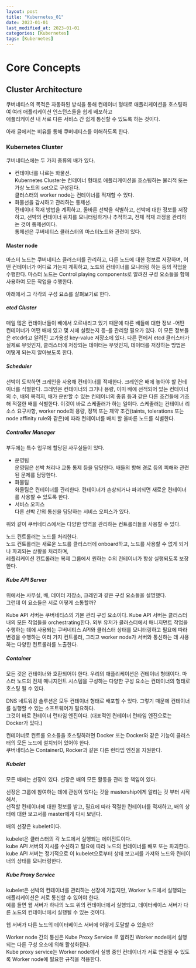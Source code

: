 ```yaml
---
layout: post
title: "Kubernetes_01"
date: 2023-01-01
last_modified_at: 2023-01-01
categories: [Kubernetes]
tags: [Kubernetes]
---
```


# Core Concepts

## Cluster Architecture
쿠버네티스의 목적은 자동화된 방식을 통해 컨테이너 형태로 애플리케이션을 호스팅하여 여러 애플리케이션 인스턴스들을 쉽게 배포하고    
애플리케이션 내 서로 다른 서비스 간 쉽게 통신할 수 있도록 하는 것이다.

아래 글에서는 비유를 통해 쿠버네티스를 이해하도록 한다.

### Kubernetes Cluster
쿠버네티스에는 두 가지 종류의 배가 있다.

- 컨테이너를 나르는 화물선.  
  Kubernetes Cluster는 컨테이너 형태로 애플리케이션을 호스팅하는 물리적 또는 가상 노드의 set으로 구성된다.   
  클러스터의 worker node는 컨테이너를 적재할 수 있다.
- 화물선을 감시하고 관리하는 통제선.  
  컨테이너 적재 방법을 계획하고, 올바른 선박을 식별하고, 선박에 대한 정보를 저장하고, 선박의 컨테이너 위치를 모니터링하거나 추적하고, 전체 적재 과정을 관리하는 것이 통제선이다.   
  통제선은 쿠버네티스 클러스터의 마스터노드와 관련이 있다.

#### Master node
마스터 노드는 쿠버네티스 클러스터를 관리하고, 다른 노드에 대한 정보르 저장하며, 어떤 컨테이너가 어디로 가는지 계획하고, 노드와 컨테이너를 모니터링 하는 등의 작업을 수행한다.
마스터 노드는 Control playing components로 알려진 구성 요소들을 함께 사용하여 모든 작업을 수행한다.

아래에서 그 각각의 구성 요소를 살펴보기로 한다.

##### etcd Cluster
매일 많은 컨테이너들이 배에서 오르내리고 있기 때문에 다른 배들에 대한 정보 -어떤 컨테이너가 어떤 배에 있고 몇 시에 실렸는지 등-를 관리할 필요가 있다.
이 모든 정보들은 etcd라고 알려진 고가용성 key-value 저장소에 있다.
다른 편에서 etcd 클러스터가 실제로 무엇인지, 클러스터에 저장되는 데이터는 무엇인지, 데이터를 저장하는 방법은 어떻게 되는지 알아보도록 한다.

##### Scheduler
선박이 도착하면 크레인을 사용해 컨테이너를 적재한다. 크레인은 배에 놓아야 할 컨테이너를 식별한다.
크레인은 컨테이너의 크기나 용량, 이미 배에 선적되어 있는 컨테이너의 수, 배의 목적지, 배가 운반할 수 있는 컨테이너의 종류 등과 같은 다른 조건들에 기초해 적절한 배를 식별한다.
이것이 바로 스케줄러가 하는 일이다.
스케줄러는 컨테이너 리소스 요구사항, worker node의 용량, 정책 또는 제약 조건(taints, tolerations 또는 node affinity rule와 같은)에 따라 컨테이너를 배치 할 올바른 노드를 식별한다.

##### Controller Manager

부두에는 특수 업무에 할당된 사무실들이 있다.

- 운영팀   
  운영팀은 선박 처리나 교통 통제 등을 담당한다. 배들의 항해 경로 등의 피해와 관련된 문제를 담당한다.
- 화물팀   
  화물팀은 컨테이너를 관리한다. 컨테이너가 손상되거나 파괴되면 새로운 컨테이너를 사용할 수 있도록 한다.
- 서비스 오피스   
  다른 선박 간의 통신을 담당하는 서비스 오피스가 있다.

위와 같이 쿠버네티스에서는 다양한 영역을 관리하는 컨트롤러들을 사용할 수 있다.

노드 컨트롤러는 노드를 처리한다.   
노드 컨트롤러는 새로운 노드를 클러스터에 onboard하고, 노드를 사용할 수 없게 되거나 파괴되는 상황을 처리하며,   
레플리케이션 컨트롤러는 복제 그룹에서 원하는 수의 컨테이너가 항상 실행되도록 보장한다.

##### Kube API Server
위에서는 사무실, 배, 데이터 저장소, 크레인과 같은 구성 요소들을 설명했다.   
그런데 이 요소들은 서로 어떻게 소통할까?

Kube API 서버는 쿠버네티스의 기본 관리 구성 요소이다. Kube API 서버는 클러스터 내의 모든 작업들을 orchestrating한다.
외부 유저가 클러스터에서 매니지먼트 작업을 수행하는 데에 사용되는 쿠버네티스 API와 클러스터 상태를 모니터링하고 필요에 따라 변경을 수행하는 여러 가지 컨트롤러, 그리고 worker node가 서버와 통신하는 데 사용하는 다양한 컨트롤러를 노출한다.

##### Container
모든 것은 컨테이너와 호환되어야 한다. 우리의 애플리케이션은 컨테이너 형태이다.
마스터 노드의 전체 매니지먼트 시스템을 구성하는 다양한 구성 요소는 컨테이너의 형태로 호스팅 될 수 있다.

DNS 네트워킹 솔루션은 모두 컨테이너 형태로 배포할 수 있다. 그렇기 때문에 컨테이너를 실행할 수 있는 소프트웨어가 필요하다.    
그것이 바로 컨테이너 런타임 엔진이다. (대표적인 컨테이너 런타임 엔진으로는 Docker가 있다.)

컨테이너로 컨트롤 요소들을 호스팅하려면 Docker 또는 Docker와 같은 기능이 클러스터의 모든 노드에 설치되어 있어야 한다.   
쿠버네티스는 ContainerD, Rocker과 같은 다른 런타임 엔진을 지원한다.

##### Kubelet
모든 배에는 선장이 있다. 선장은 배의 모든 활동을 관리 할 책임이 있다.

선장은 그룹에 참여하는 데에 관심이 있다는 것을 mastership에게 알리는 것 부터 시작해서,    
선적할 컨테이너에 대한 정보를 받고, 필요에 따라 적절한 컨테이너를 적재하고, 배의 상태에 대한 보고서를 master에게 다시 보낸다.

배의 선장은 kubelet이다.

kubelet은 클러스터의 각 노드에서 실행되는 에이전트이다.    
kube API 서버의 지시를 수신하고 필요에 따라 노드의 컨테이너를 배포 또는 파괴한다.   
kube API 서버는 정기적으로 이 kubelet으로부터 상태 보고서를 가져와 노드와 컨테이너의 상태를 모니터링한다.

##### Kube Proxy Service
kubelet은 선박의 컨테이너를 관리하는 선장에 가깝지만, Worker 노드에서 실행되는 애플리케이션은 서로 통신할 수 있어야 한다.   
예를 들면 웹 서버가 하나의 노드 위의 컨테이너에서 실행되고, 데이터베이스 서버가 다른 노드의 컨테이너에서 실행될 수 있는 것이다.   

웹 서버가 다른 노드의 데이터베이스 서버에 어떻게 도달할 수 있을까?

Worker node 간의 통신은 Kube Proxy Service 로 알려진 Worker node에서 실행되는 다른 구성 요소에 의해 활성화된다.   
Kube proxy service는 Worker node에서 실행 중인 컨테이너가 서로 연결될 수 있도록 Worker node에 필요한 규칙을 적용한다.   
